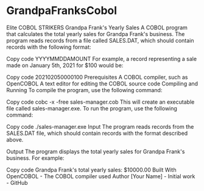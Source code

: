 # GrandpaFranksCobol
Elite COBOL STRIKERS
Grandpa Frank's Yearly Sales
A COBOL program that calculates the total yearly sales for Grandpa Frank's business. The program reads records from a file called SALES.DAT, which should contain records with the following format:

Copy code
YYYYMMDDAMOUNT
For example, a record representing a sale made on January 5th, 2021 for $100 would be:

Copy code
202102050000100
Prerequisites
A COBOL compiler, such as OpenCOBOL
A text editor for editing the COBOL source code
Compiling and Running
To compile the program, use the following command:

Copy code
cobc -x -free sales-manager.cob
This will create an executable file called sales-manager.exe. To run the program, use the following command:

Copy code
./sales-manager.exe
Input
The program reads records from the SALES.DAT file, which should contain records with the format described above.

Output
The program displays the total yearly sales for Grandpa Frank's business. For example:

Copy code
Grandpa Frank's total yearly sales: $10000.00
Built With
OpenCOBOL - The COBOL compiler used
Author
[Your Name] - Initial work - GitHub
